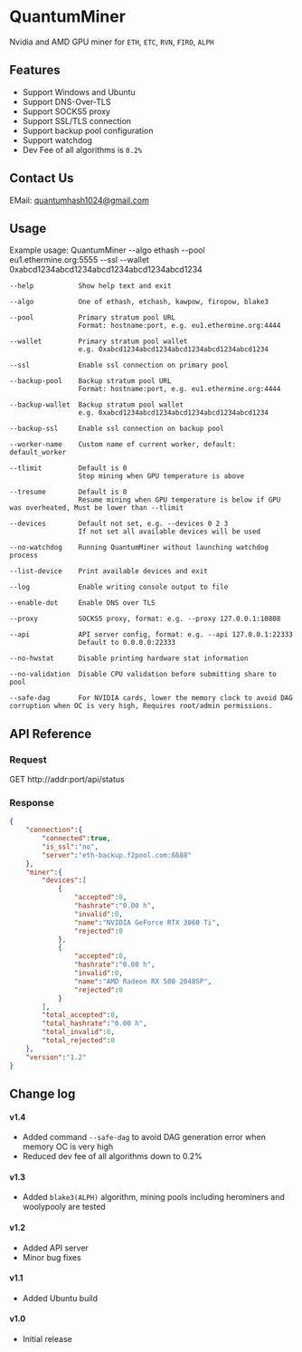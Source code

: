 # QuantumMiner

Nvidia and AMD GPU miner for `ETH`, `ETC`, `RVN`, `FIRO`, `ALPH`

## Features
* Support Windows and Ubuntu
* Support DNS-Over-TLS
* Support SOCKS5 proxy
* Support SSL/TLS connection
* Support backup pool configuration
* Support watchdog
* Dev Fee of all algorithms is `0.2%`

## Contact Us
EMail: quantumhash1024@gmail.com

## Usage

Example usage: QuantumMiner --algo ethash --pool eu1.ethermine.org:5555 --ssl --wallet 0xabcd1234abcd1234abcd1234abcd1234abcd1234

    --help           Show help text and exit

    --algo           One of ethash, etchash, kawpow, firopow, blake3

    --pool           Primary stratum pool URL
                     Format: hostname:port, e.g. eu1.ethermine.org:4444

    --wallet         Primary stratum pool wallet
                     e.g. 0xabcd1234abcd1234abcd1234abcd1234abcd1234

    --ssl            Enable ssl connection on primary pool

    --backup-pool    Backup stratum pool URL
                     Format: hostname:port, e.g. eu1.ethermine.org:4444

    --backup-wallet  Backup stratum pool wallet
                     e.g. 0xabcd1234abcd1234abcd1234abcd1234abcd1234

    --backup-ssl     Enable ssl connection on backup pool

    --worker-name    Custom name of current worker, default: default_worker

    --tlimit         Default is 0
                     Stop mining when GPU temperature is above

    --tresume        Default is 0
                     Resume mining when GPU temperature is below if GPU was overheated, Must be lower than --tlimit

    --devices        Default not set, e.g. --devices 0 2 3
                     If not set all available devices will be used

    --no-watchdog    Running QuantumMiner without launching watchdog process

    --list-device    Print available devices and exit

    --log            Enable writing console output to file

    --enable-dot     Enable DNS over TLS

    --proxy          SOCKS5 proxy, format: e.g. --proxy 127.0.0.1:10808

    --api            API server config, format: e.g. --api 127.0.0.1:22333
                     Default to 0.0.0.0:22333

    --no-hwstat      Disable printing hardware stat information

    --no-validation  Disable CPU validation before submitting share to pool
	
    --safe-dag       For NVIDIA cards, lower the memory clock to avoid DAG corruption when OC is very high, Requires root/admin permissions.
	
## API Reference

### Request

GET http://addr:port/api/status

### Response

``` json
{
    "connection":{
        "connected":true,
        "is_ssl":"no",
        "server":"eth-backup.f2pool.com:6688"
    },
    "miner":{
        "devices":[
            {
                "accepted":0,
                "hashrate":"0.00 h",
                "invalid":0,
                "name":"NVIDIA GeForce RTX 3060 Ti",
                "rejected":0
            },
            {
                "accepted":0,
                "hashrate":"0.00 h",
                "invalid":0,
                "name":"AMD Radeon RX 580 2048SP",
                "rejected":0
            }
        ],
        "total_accepted":0,
        "total_hashrate":"0.00 h",
        "total_invalid":0,
        "total_rejected":0
    },
    "version":"1.2"
}
```

## Change log

#### v1.4
- Added command `--safe-dag` to avoid DAG generation error when memory OC is very high
- Reduced dev fee of all algorithms down to 0.2%

#### v1.3
- Added `blake3(ALPH)` algorithm, mining pools including herominers and woolypooly are tested

#### v1.2
- Added API server
- Minor bug fixes

#### v1.1
- Added Ubuntu build

#### v1.0
- Initial release

